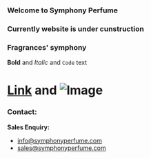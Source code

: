 ### Welcome to Symphony Perfume

### Currently website is under cunstruction

### Fragrances' symphony

**Bold** and _Italic_ and `Code` text

# [Link](url) and ![Image](src)



### Contact:
**Sales Enquiry:**
- info@symphonyperfume.com
- sales@symphonyperfume.com

